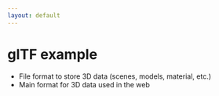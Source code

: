 ```yaml
---
layout: default
---
```


# glTF example

<VClicks at="1">

- File format to store 3D data (scenes, models, material, etc.)
- Main format for 3D data used in the web

</VClicks>
